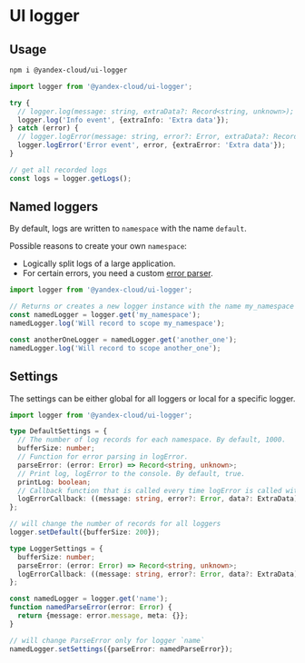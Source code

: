 # UI logger

## Usage

```bash
npm i @yandex-cloud/ui-logger
```

```ts
import logger from '@yandex-cloud/ui-logger';

try {
  // logger.log(message: string, extraData?: Record<string, unknown>);
  logger.log('Info event', {extraInfo: 'Extra data'});
} catch (error) {
  // logger.logError(message: string, error?: Error, extraData?: Record<string, unknown>);
  logger.logError('Error event', error, {extraError: 'Extra data'});
}

// get all recorded logs
const logs = logger.getLogs();
```

## Named loggers

By default, logs are written to `namespace` with the name `default`.

Possible reasons to create your own `namespace`:

- Logically split logs of a large application.
- For certain errors, you need a custom [error parser](#settings).

```ts
import logger from '@yandex-cloud/ui-logger';

// Returns or creates a new logger instance with the name my_namespace
const namedLogger = logger.get('my_namespace');
namedLogger.log('Will record to scope my_namespace');

const anotherOneLogger = namedLogger.get('another_one');
namedLogger.log('Will record to scope another_one');
```

## Settings

The settings can be either global for all loggers or local for a specific logger.

```ts
import logger from '@yandex-cloud/ui-logger';

type DefaultSettings = {
  // The number of log records for each namespace. By default, 1000.
  bufferSize: number;
  // Function for error parsing in logError.
  parseError: (error: Error) => Record<string, unknown>;
  // Print log, logError to the console. By default, true.
  printLog: boolean;
  // Callback function that is called every time logError is called with the same arguments as logError
  logErrorCallback: ((message: string, error?: Error, data?: ExtraData) => void) | null;
};

// will change the number of records for all loggers
logger.setDefault({bufferSize: 200});

type LoggerSettings = {
  bufferSize: number;
  parseError: (error: Error) => Record<string, unknown>;
  logErrorCallback: ((message: string, error?: Error, data?: ExtraData) => void) | null;
};

const namedLogger = logger.get('name');
function namedParseError(error: Error) {
  return {message: error.message, meta: {}};
}

// will change ParseError only for logger `name`
namedLogger.setSettings({parseError: namedParseError});
```
